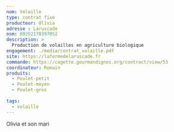 ```yaml
---
nom: Volaille
type: contrat fixe
producteur: Olivia
adresse : Laruscade
osm: 89252170397052
description: >
  Production de volailles en agriculture biologique
engagement: ./media/contrat_volaille.pdf
site: https://lafermedelaruscade.fr
commande: https://cagette.gourmandignes.org/contract/view/53
coordinateur: Romain
produits:
  - Poulet-petit
  - Poulet-moyen
  - Poulet-gros
                           
tags:
  - volaille
---
```


Olivia et son mari
